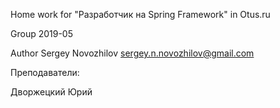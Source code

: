 Home work for "Разработчик на Spring Framework" in Otus.ru

Group 2019-05

Author Sergey Novozhilov sergey.n.novozhilov@gmail.com

Преподаватели:

Дворжецкий Юрий

